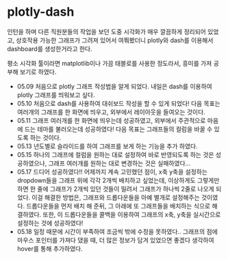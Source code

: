 # plotly-dash

인턴을 하며 다른 직원분들의 작업을 보던 도중 시각화가 매우 깔끔하게 정리되어 있었고, 상호작용 가능한 그래프가 그려져 있어서 여쭤봤더니 plotly와 dash를 이용해서 dashboard를 생성한거라고 한다.


평소 시각화 툴이라면 matplotlib이나 가끔 태블로를 사용한 정도라서, 흥미를 가져 공부해 보기로 하였다.  


* 05.09 처음으로 plotly 그래프 작성법을 알게 되었다. 내일은 dash를 이용하여 plotly 그래프를 띄워보고 싶다.  
* 05.10 처음으로 dash를 사용하여 대쉬보드 작성을 할 수 있게 되었다! 다음 목표는 여러개의 그래프를 한 화면에 띄우고, 외부에서 레이아웃을 들여오는 것이다.  
* 05.11 그래프 여러개를 한 화면에 띄우는데 성공하였고, 외부에서 주관적으로 마음에 드는 테마를 불러오는데 성공하였다! 다음 목표는 그래프들의 컬럼을 바꿀 수 있도록 하는 것이다.  
* 05.13 년도별로 슬라이드를 하여 그래프를 보게 하는 기능을 추가 하였다.
* 05.15 하나의 그래프에 컬럼을 원하는 대로 설정하여 바로 반영되도록 하는 것은 성공하였으나, 그래프 여러개를 원하는 대로 변경하는 것은 실패하였다...
* 05.17 드디어 성공하였다!! 어제까지 계속 고민했던 점이, x축 y축을 설정하는 dropdown들을 그래프 위에 각각 2개씩 배치하고 싶었는데, 이상하게도 그렇게만 하면 한 줄에 그래프가 2개씩 있던 것들이 밀려서 그래프가 하나씩 2줄로 나오게 되었다. 이걸 해결한 방법은, 그래프와 드롭다운들을 아예 별개로 설정해주는 것이였다. 드롭다운들을 먼저 배치 해 준뒤, 그 아래에 또 그래프들을 배치하는 식으로 해결하였다. 또한, 이 드롭다운들을 콜백을 이용하여 그래프의 x축, y축을 실시간으로 설정하는 것에 성공하였다!
* 05.18 일정 때문에 시간이 부족하여 조금씩 밖에 수정을 못하였다.. 그래프의 점에 마우스 포인터를 가져다 댔을 때, 더 많은 정보가 담겨 있었으면 좋겠다 생각하여 hover를 통해 추가하였다.
